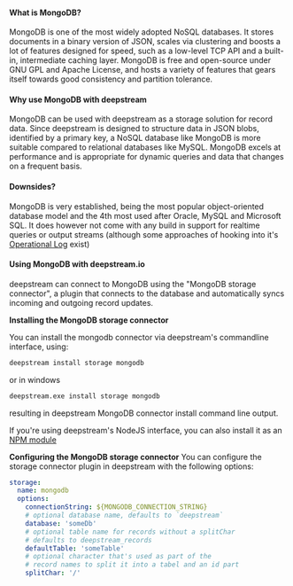 #### What is MongoDB?
MongoDB is one of the most widely adopted NoSQL databases. It stores documents in a binary version of JSON, scales via clustering and boosts a lot of features designed for speed, such as a low-level TCP API and a built-in, intermediate caching layer.
 MongoDB is free and open-source under GNU GPL and Apache License, and hosts a variety of features that gears itself towards good consistency and partition tolerance. 

#### Why use MongoDB with deepstream
MongoDB can be used with deepstream as a storage solution for record data. Since deepstream is designed to structure data in JSON blobs, identified by a primary key, a NoSQL database like MongoDB is more suitable compared to relational databases like MySQL. MongoDB excels at performance and is appropriate for dynamic queries and data that changes on a frequent basis.

#### Downsides?
MongoDB is very established, being the most popular object-oriented database model and the 4th most used after Oracle, MySQL and Microsoft SQL. It does however not come with any build in support for realtime queries or output streams (although some approaches of hooking into it's [Operational Log](https://docs.mongodb.com/manual/core/replica-set-oplog/) exist)

#### Using MongoDB with deepstream.io
deepstream can connect to MongoDB using the "MongoDB storage connector", a plugin that connects to the database and automatically syncs incoming and outgoing record updates.

**Installing the MongoDB storage connector**

You can install the mongodb connector via deepstream's commandline interface, using:

```bash
deepstream install storage mongodb
```

or in windows
```bash
deepstream.exe install storage mongodb
```

resulting in deepstream MongoDB connector install command line output.

If you're using deepstream's NodeJS interface, you can also install it as an [NPM module](https://www.npmjs.com/package/deepstream.io-storage-mongodb)

**Configuring the MongoDB storage connector**
You can configure the storage connector plugin in deepstream with the following options:

```yaml
storage:
  name: mongodb
  options:
    connectionString: ${MONGODB_CONNECTION_STRING}
    # optional database name, defaults to `deepstream`
    database: 'someDb'
    # optional table name for records without a splitChar
    # defaults to deepstream_records
    defaultTable: 'someTable'
    # optional character that's used as part of the
    # record names to split it into a tabel and an id part
    splitChar: '/'
```

